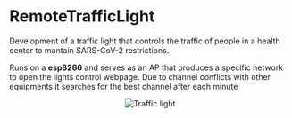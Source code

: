 # RemoteTrafficLight
Development of a traffic light that controls the traffic of people in a health center to mantain SARS-CoV-2 restrictions. 

Runs on a **esp8266** and serves as an AP that produces a specific network to open the lights control webpage. Due to channel conflicts with other equipments it searches for the best channel after each minute

<p align="center">
  <img src="data/video_working.gif" alt="Traffic light"/>
</p>


